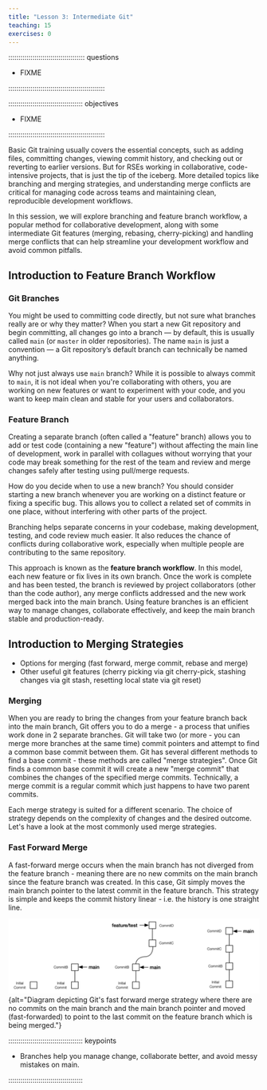 ```yaml
---
title: "Lesson 3: Intermediate Git"
teaching: 15
exercises: 0
---
```


:::::::::::::::::::::::::::::::::::::: questions 

- FIXME

::::::::::::::::::::::::::::::::::::::::::::::::

::::::::::::::::::::::::::::::::::::: objectives

- FIXME

::::::::::::::::::::::::::::::::::::::::::::::::


Basic Git training usually covers the essential concepts, such as adding files, committing changes, viewing commit history, and checking out or reverting to earlier versions. 
But for RSEs working in collaborative, code-intensive projects, that is just the tip of the iceberg. 
More detailed topics like branching and merging strategies, and understanding merge conflicts are critical for managing code across teams and maintaining clean, reproducible development workflows.

In this session, we will explore branching and feature branch workflow, a popular method for collaborative development, along with some intermediate Git features (merging, rebasing, cherry-picking) 
and handling merge conflicts that can help streamline your development workflow and avoid common pitfalls.

## Introduction to Feature Branch Workflow

### Git Branches

You might be used to committing code directly, but not sure what branches really are or why they matter? 
When you start a new Git repository and begin committing, all changes go into a branch — by default, this is usually called `main` (or `master` in older repositories).
The name `main` is just a convention — a Git repository’s default branch can technically be named anything.

Why not just always use `main` branch? While it is possible to always commit to `main`, it is not ideal when you're collaborating with others, you are working on new features or want 
to experiment with your code, and you want to keep main clean and stable for your users and collaborators.

### Feature Branch

Creating a separate branch (often called a "feature" branch) allows you to add or test code (containing a new "feature") without affecting the main line of development, work in parallel with collagues without worrying that
your code may break something for the rest of the team and review and merge changes safely after testing using pull/merge requests.

How do you decide when to use a new branch? You should consider starting a new branch whenever you are working on a distinct feature or fixing a specific bug. 
This allows you to collect a related set of commits in one place, without interfering with other parts of the project.

Branching helps separate concerns in your codebase, making development, testing, and code review much easier. It also reduces the chance of conflicts during collaborative work, especially when multiple people are contributing to the same repository.

This approach is known as the **feature branch workflow**. In this model, each new feature or fix lives in its own branch. Once the work is complete and has been tested, the branch is reviewed 
by project collaborators (other than the code author), any merge conflicts addressed and the new work merged back into the main branch.
Using feature branches is an efficient way to manage changes, collaborate effectively, and keep the main branch stable and production-ready.

## Introduction to Merging Strategies

- Options for merging (fast forward, merge commit, rebase and merge)
- Other useful git features (cherry picking via git cherry-pick, stashing changes via git stash, resetting local state via git reset)

### Merging

When you are ready to bring the changes from your feature branch back into the main branch, Git offers you to do a merge - a process that unifies work done in 2 separate branches. 
Git will take two (or more - you can merge more branches at the same time) commit pointers and attempt to find a common base commit between them. 
Git has several different methods to find a base commit - these methods are called "merge strategies". Once Git finds a common base commit it will create a new "merge commit" that combines the changes of the specified merge commits. Technically, a merge commit is a regular commit which just happens to have two parent commits.

Each merge strategy is suited for a different scenario. The choice of strategy depends on the complexity of changes and the desired outcome. Let's have a look at the most commonly used merge strategies.

### Fast Forward Merge

A fast-forward merge occurs when the main branch has not diverged from the feature branch - meaning there are no new commits on the main branch since the feature branch was created. 
In this case, Git simply moves the main branch pointer to the latest commit in the feature branch. This strategy is simple and keeps the commit history linear - i.e. the history is one straight line.

![Fast forward merge](fig/fast-forward-merge.png){alt="Diagram depicting Git's fast forward merge strategy where there are no commits on the main branch and the main branch pointer and moved (fast-forwarded) to point to the last commit on the feature branch which is being merged."}

::::::::::::::::::::::::::::::::::::: keypoints

- Branches help you manage change, collaborate better, and avoid messy mistakes on main.

:::::::::::::::::::::::::::::::::::::

